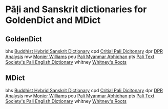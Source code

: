 # Pāḷi and Sanskrit dictionaries for GoldenDict and MDict

## GoldenDict
bhs [Buddhist Hybrid Sanskrit Dictionary](https://drive.google.com/file/d/1CeO4_4C3rYH2pb0mzAJAH1c5FK2H5cbK/view?usp=drive_link)
cpd [Critial Pali Dicitonary](https://drive.google.com/file/d/17-lQ7iVAFdghd2ZOzyQw5JmfN6Ha1W1z/view?usp=drive_link)
dpr [DPR Analysis](https://drive.google.com/file/d/1cMDFnvEZml6cixAts4onqVpD4fI0nuTq/view?usp=drive_link)
mw [Monier Williams](https://drive.google.com/file/d/1SSNNYJlAk655Ckw1MHslzwLcoysjDvtx/view?usp=drive_link)
peu [Pali Myanmar Abhidhan](https://drive.google.com/file/d/1hT-l8Np_rarYCrfT-bs2LML-KxpvXBDB/view?usp=drive_link)
pts [Pali Text Society's Pali English Dictionary](https://drive.google.com/file/d/1RwQWI0cV_AZpHNJuf2F7Nd1753SugeQh/view?usp=drive_link)
whitney [Whitney's Roots](https://drive.google.com/file/d/1HBTahdfSrDOGW6grMqL1yXXWGl5WOTCZ/view?usp=drive_link)

## MDict
bhs [Buddhist Hybrid Sanskrit Dictionary](https://drive.google.com/file/d/1T0UpidujRZCox4edJ-6oDXVtJd-Y67Ur/view?usp=drive_link)
cpd [Critial Pali Dicitonary](https://drive.google.com/file/d/14EIgLKPY-lKqzX4QNC4YAYZHjzMWG6vl/view?usp=drive_link)
dpr [DPR Analysis](https://drive.google.com/file/d/1sgXzQt0hmnwLCGZNX5NVJ1XoabGfDCDJ/view?usp=drive_link)
mw [Monier Williams](https://drive.google.com/file/d/1ciEuTzt8UlqozRRfU9A6WyDElzsX10pL/view?usp=drive_link)
peu [Pali Myanmar Abhidhan](https://drive.google.com/file/d/1F0Fo4aepTzXQ7mZpFrX3YT8ZI2RvPcl-/view?usp=drive_link)
pts [Pali Text Society's Pali English Dictionary](https://drive.google.com/file/d/1IRZfbd81sjYpcFPNO6T76wcvVQpdr4lI/view?usp=drive_link)
whitney [Whitney's Roots](https://drive.google.com/file/d/1PRg6S55sXa70b71cIZxmXzpcWcDGhotn/view?usp=drive_link)